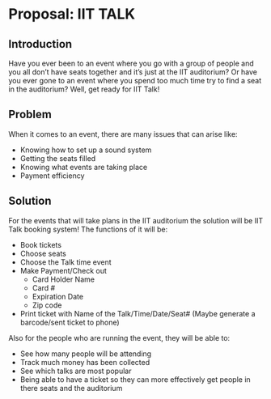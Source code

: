 # Proposal: IIT TALK

## Introduction

Have you ever been to an event where you go with a group of people and you all don’t have seats together and it’s just at the IIT auditorium? Or have you ever gone to an event where you spend too much time try to find a seat in the auditorium? Well, get ready for IIT Talk!

## Problem

When it comes to an event, there are many issues that can arise like:

* Knowing how to set up a sound system
* Getting the seats filled
* Knowing what events are taking place
* Payment efficiency

## Solution

For the events that will take plans in the IIT auditorium the solution will be IIT Talk booking system! The functions of it will be:

* Book tickets
* Choose seats
* Choose the Talk time event
* Make Payment/Check out
	* Card Holder Name
	* Card  #
	* Expiration Date
	* Zip code
* Print ticket with Name of the Talk/Time/Date/Seat# (Maybe generate a barcode/sent ticket to phone)

Also for the people who are running the event, they will be able to:

* See how many people will be attending
* Track much money has been collected
* See which talks are most popular
* Being able to have a ticket so they can more effectively get people in there seats and the auditorium
